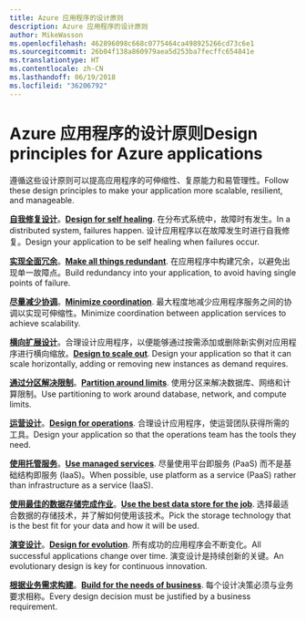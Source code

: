 ```yaml
---
title: Azure 应用程序的设计原则
description: Azure 应用程序的设计原则
author: MikeWasson
ms.openlocfilehash: 462896098c668c0775464ca498925266cd73c6e1
ms.sourcegitcommit: 26b04f138a860979aea5d253ba7fecffc654841e
ms.translationtype: HT
ms.contentlocale: zh-CN
ms.lasthandoff: 06/19/2018
ms.locfileid: "36206792"
---
```

# <a name="design-principles-for-azure-applications"></a><span data-ttu-id="e028d-103">Azure 应用程序的设计原则</span><span class="sxs-lookup"><span data-stu-id="e028d-103">Design principles for Azure applications</span></span>

<span data-ttu-id="e028d-104">遵循这些设计原则可以提高应用程序的可伸缩性、复原能力和易管理性。</span><span class="sxs-lookup"><span data-stu-id="e028d-104">Follow these design principles to make your application more scalable, resilient, and manageable.</span></span> 

<span data-ttu-id="e028d-105">**[自我修复设计](self-healing.md)**。</span><span class="sxs-lookup"><span data-stu-id="e028d-105">**[Design for self healing](self-healing.md)**.</span></span> <span data-ttu-id="e028d-106">在分布式系统中，故障时有发生。</span><span class="sxs-lookup"><span data-stu-id="e028d-106">In a distributed system, failures happen.</span></span> <span data-ttu-id="e028d-107">设计应用程序以在故障发生时进行自我修复。</span><span class="sxs-lookup"><span data-stu-id="e028d-107">Design your application to be self healing when failures occur.</span></span>

<span data-ttu-id="e028d-108">**[实现全面冗余](redundancy.md)**。</span><span class="sxs-lookup"><span data-stu-id="e028d-108">**[Make all things redundant](redundancy.md)**.</span></span> <span data-ttu-id="e028d-109">在应用程序中构建冗余，以避免出现单一故障点。</span><span class="sxs-lookup"><span data-stu-id="e028d-109">Build redundancy into your application, to avoid having single points of failure.</span></span>
 
<span data-ttu-id="e028d-110">**[尽量减少协调](minimize-coordination.md)**。</span><span class="sxs-lookup"><span data-stu-id="e028d-110">**[Minimize coordination](minimize-coordination.md)**.</span></span> <span data-ttu-id="e028d-111">最大程度地减少应用程序服务之间的协调以实现可伸缩性。</span><span class="sxs-lookup"><span data-stu-id="e028d-111">Minimize coordination between application services to achieve scalability.</span></span>
 
<span data-ttu-id="e028d-112">**[横向扩展设计](scale-out.md)**。合理设计应用程序，以便能够通过按需添加或删除新实例对应用程序进行横向缩放。</span><span class="sxs-lookup"><span data-stu-id="e028d-112">**[Design to scale out](scale-out.md)**. Design your application so that it can scale horizontally, adding or removing new instances as demand requires.</span></span>

<span data-ttu-id="e028d-113">**[通过分区解决限制](partition.md)**。</span><span class="sxs-lookup"><span data-stu-id="e028d-113">**[Partition around limits](partition.md)**.</span></span> <span data-ttu-id="e028d-114">使用分区来解决数据库、网络和计算限制。</span><span class="sxs-lookup"><span data-stu-id="e028d-114">Use partitioning to work around database, network, and compute limits.</span></span>

<span data-ttu-id="e028d-115">**[运营设计](design-for-operations.md)**。</span><span class="sxs-lookup"><span data-stu-id="e028d-115">**[Design for operations](design-for-operations.md)**.</span></span> <span data-ttu-id="e028d-116">合理设计应用程序，使运营团队获得所需的工具。</span><span class="sxs-lookup"><span data-stu-id="e028d-116">Design your application so that the operations team has the tools they need.</span></span>

<span data-ttu-id="e028d-117">**[使用托管服务](managed-services.md)**。</span><span class="sxs-lookup"><span data-stu-id="e028d-117">**[Use managed services](managed-services.md)**.</span></span> <span data-ttu-id="e028d-118">尽量使用平台即服务 (PaaS) 而不是基础结构即服务 (IaaS)。</span><span class="sxs-lookup"><span data-stu-id="e028d-118">When possible, use platform as a service (PaaS) rather than infrastructure as a service (IaaS).</span></span>

<span data-ttu-id="e028d-119">**[使用最佳的数据存储完成作业](use-the-best-data-store.md)**。</span><span class="sxs-lookup"><span data-stu-id="e028d-119">**[Use the best data store for the job](use-the-best-data-store.md)**.</span></span> <span data-ttu-id="e028d-120">选择最适合数据的存储技术，并了解如何使用该技术。</span><span class="sxs-lookup"><span data-stu-id="e028d-120">Pick the storage technology that is the best fit for your data and how it will be used.</span></span> 
 
<span data-ttu-id="e028d-121">**[演变设计](design-for-evolution.md)**。</span><span class="sxs-lookup"><span data-stu-id="e028d-121">**[Design for evolution](design-for-evolution.md)**.</span></span> <span data-ttu-id="e028d-122">所有成功的应用程序会不断变化。</span><span class="sxs-lookup"><span data-stu-id="e028d-122">All successful applications change over time.</span></span> <span data-ttu-id="e028d-123">演变设计是持续创新的关键。</span><span class="sxs-lookup"><span data-stu-id="e028d-123">An evolutionary design is key for continuous innovation.</span></span>

<span data-ttu-id="e028d-124">**[根据业务需求构建](build-for-business.md)**。</span><span class="sxs-lookup"><span data-stu-id="e028d-124">**[Build for the needs of business](build-for-business.md)**.</span></span> <span data-ttu-id="e028d-125">每个设计决策必须与业务要求相称。</span><span class="sxs-lookup"><span data-stu-id="e028d-125">Every design decision must be justified by a business requirement.</span></span>

